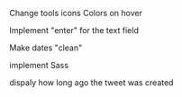 Change tools icons Colors on hover

Implement "enter" for the text field

Make dates "clean"

implement Sass

dispaly how long ago the tweet was created
